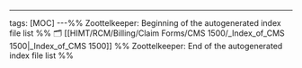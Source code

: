 ---
tags: [MOC]
---%% Zoottelkeeper: Beginning of the autogenerated index file list  %%
🗂️ [[HIMT/RCM/Billing/Claim Forms/CMS 1500/_Index_of_CMS 1500|_Index_of_CMS 1500]]
%% Zoottelkeeper: End of the autogenerated index file list  %%
